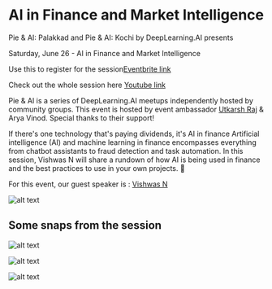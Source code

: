 # AI in Finance and Market Intelligence

Pie & AI: Palakkad and Pie & AI: Kochi by DeepLearning.AI presents 

Saturday, June 26 - AI in Finance and Market Intelligence


Use this to register for the session[Eventbrite link](bit.ly/AIinFinanceMI)

Check out the whole session here [Youtube link]()

Pie & AI is a series of DeepLearning.AI meetups independently hosted by community groups. This event is hosted by event ambassador [Utkarsh Raj](https://voldemortuk.github.io) & Arya Vinod. Special thanks to their support!

If there's one technology that's paying dividends, it's AI in finance Artificial intelligence (AI) and machine learning in finance encompasses everything from chatbot assistants to fraud detection and task automation.
In this session, Vishwas N will share a rundown of how AI is being used in finance and the best practices to use in your own projects. 💫


For this event, our guest speaker is :
[Vishwas N](https://www.linkedin.com/in/vishwas-n-0590591b0/) 

![alt text](https://github.com/voldemortuk/Pie-AI-Sessions/blob/main/AI%20in%20Finance%20and%20Market%20Intelligence/sessionAIinMI.jpeg)


## Some snaps from the session

![alt text](https://github.com/voldemortuk/Pie-AI-Sessions/blob/main/AI%20in%20Finance%20and%20Market%20Intelligence/first.png)


![alt text](https://github.com/voldemortuk/Pie-AI-Sessions/blob/main/AI%20in%20Finance%20and%20Market%20Intelligence/second.png)


![alt text](https://github.com/voldemortuk/Pie-AI-Sessions/blob/main/AI%20in%20Finance%20and%20Market%20Intelligence/third.png)

